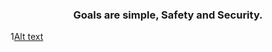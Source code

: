<center><h3>Goals are simple, Safety and Security.</h3></center>

1[Alt text](https://media.tenor.com/yTmiGS-bSocAAAAd/yhwach-anime.gif)
